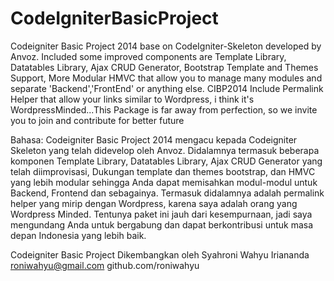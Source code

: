 # CodeIgniterBasicProject
Codeigniter Basic Project 2014 base on CodeIgniter-Skeleton developed by Anvoz. Included some improved components are Template Library, Datatables Library, Ajax CRUD Generator, Bootstrap Template and Themes Support, More Modular HMVC that allow you to manage many modules and separate 'Backend','FrontEnd' or anything else. CIBP2014 Include Permalink Helper that allow your links similar to Wordpress, i think it's WordpressMinded...This Package is far away from perfection, so we invite you to join and contribute for better future

Bahasa: Codeigniter Basic Project 2014 mengacu kepada Codeigniter Skeleton yang telah didevelop oleh Anvoz. Didalamnya termasuk beberapa komponen Template Library, Datatables Library, Ajax CRUD Generator yang telah diimprovisasi, Dukungan template dan themes bootstrap, dan HMVC yang lebih modular sehingga Anda dapat memisahkan modul-modul untuk Backend, Frontend dan sebagainya. Termasuk didalamnya adalah permalink helper yang mirip dengan Wordpress, karena saya adalah orang yang Wordpress Minded. Tentunya paket ini jauh dari kesempurnaan, jadi saya mengundang Anda untuk bergabung dan dapat berkontribusi untuk masa depan Indonesia yang lebih baik. 


Codeigniter Basic Project Dikembangkan oleh 
Syahroni Wahyu Iriananda
roniwahyu@gmail.com
github.com/roniwahyu